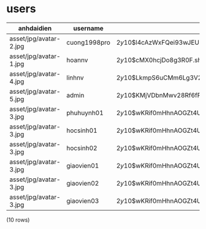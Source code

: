 users
=====

|       anhdaidien       |   username   |                           password                           |  vaitro  |   trangthai    |   |
|------------------------|--------------|--------------------------------------------------------------|----------|----------------|---|
| asset/jpg/avatar-2.jpg | cuong1998pro | $2y$10$l4cAzWxFQei93wJEUm4KMuZGrxwxuPpO285RiLdf6Gm8Aaf7cwj5W | admin    | Hoạt động |   |
| asset/jpg/avatar-1.jpg | hoannv       | $2y$10$cMX0hcjDo8g3R0F.shZd3.5F9Y3F4e2n4feD2eMuth3NG7FhyWDrW | admin    | Hoạt động |   |
| asset/jpg/avatar-4.jpg | linhnv       | $2y$10$LkmpS6uCMm6Lg3V2q/6oRu4S1oXofMotTFLENgDg6qzYSd/cY9slq | admin    | Hoạt động |   |
| asset/jpg/avatar-5.jpg | admin        | $2y$10$KMjVDbnMwv28Rf6fFnfDluM7z01hX0tRxVgUMGh5fT6fVAzPqpram | admin    | Hoạt động |   |
| asset/jpg/avatar-3.jpg | phuhuynh01   | $2y$10$wKRif0mHhnAOGZt4Ux1Iq.yyfVFJla5CvmqEXl02XM4FMYj9CYPy6 | phuhuynh | Hoạt động |   |
| asset/jpg/avatar-3.jpg | hocsinh01    | $2y$10$wKRif0mHhnAOGZt4Ux1Iq.yyfVFJla5CvmqEXl02XM4FMYj9CYPy6 | hocsinh  | Hoạt động |   |
| asset/jpg/avatar-3.jpg | hocsinh02    | $2y$10$wKRif0mHhnAOGZt4Ux1Iq.yyfVFJla5CvmqEXl02XM4FMYj9CYPy6 | hocsinh  | Hoạt động |   |
| asset/jpg/avatar-3.jpg | giaovien01   | $2y$10$wKRif0mHhnAOGZt4Ux1Iq.yyfVFJla5CvmqEXl02XM4FMYj9CYPy7 | giaovien | Hoạt động |   |
| asset/jpg/avatar-3.jpg | giaovien02   | $2y$10$wKRif0mHhnAOGZt4Ux1Iq.yyfVFJla5CvmqEXl02XM4FMYj9CYPy8 | giaovien | Hoạt động |   |
| asset/jpg/avatar-3.jpg | giaovien03   | $2y$10$wKRif0mHhnAOGZt4Ux1Iq.yyfVFJla5CvmqEXl02XM4FMYj9CYPy9 | giaovien | Hoạt động |   |
(10 rows)

